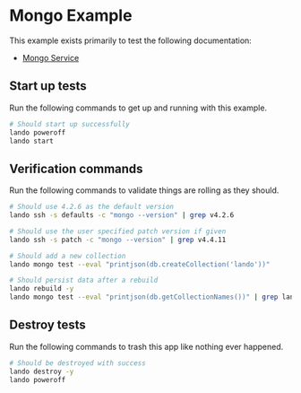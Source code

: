 Mongo Example
=============

This example exists primarily to test the following documentation:

* [Mongo Service](https://docs.devwithlando.io/tutorials/mongo.html)

Start up tests
--------------

Run the following commands to get up and running with this example.

```bash
# Should start up successfully
lando poweroff
lando start
```

Verification commands
---------------------

Run the following commands to validate things are rolling as they should.

```bash
# Should use 4.2.6 as the default version
lando ssh -s defaults -c "mongo --version" | grep v4.2.6

# Should use the user specified patch version if given
lando ssh -s patch -c "mongo --version" | grep v4.4.11

# Should add a new collection
lando mongo test --eval "printjson(db.createCollection('lando'))"

# Should persist data after a rebuild
lando rebuild -y
lando mongo test --eval "printjson(db.getCollectionNames())" | grep lando
```

Destroy tests
-------------

Run the following commands to trash this app like nothing ever happened.

```bash
# Should be destroyed with success
lando destroy -y
lando poweroff
```
